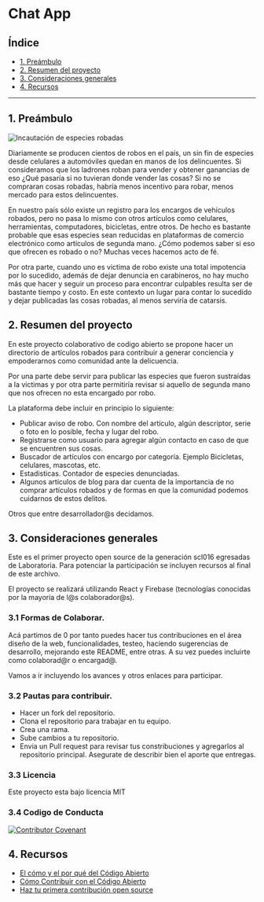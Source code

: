 # Chat App

## Índice

- [1. Preámbulo](#1-preámbulo)
- [2. Resumen del proyecto](#2-resumen-del-proyecto)
- [3. Consideraciones generales](#4-consideraciones-generales)
- [4. Recursos](#4-recursos)
---

## 1. Preámbulo

![Incautación de especies robadas](https://elmagallanico.com/wp-content/uploads/2018/03/2018-03-22-robo-herramientas-2.jpg)


Diariamente se producen cientos de robos en el país, un sin fin de especies desde celulares a automóviles quedan en manos de los delincuentes. Si consideramos que los ladrones roban para vender y obtener ganancias de eso ¿Qué pasaría si no tuvieran donde vender las cosas? Si no se compraran cosas robadas, habría menos incentivo para robar, menos mercado para estos delincuentes.

En nuestro país sólo existe un registro para los encargos de vehículos robados, pero no pasa lo mismo con otros artículos como celulares, herramientas, computadores, bicicletas, entre otros. De hecho es bastante probable que esas especies sean reducidas en plataformas de comercio electrónico como artículos de segunda mano. ¿Cómo podemos saber si eso que ofrecen es robado o no? Muchas veces hacemos acto de fé.

Por otra parte, cuando uno es victima de robo existe una total impotencia por lo sucedido, además de dejar denuncia en carabineros, no hay mucho más que hacer y seguir un proceso para encontrar culpables resulta ser de bastante tiempo y costo. En este contexto un lugar para contar lo sucedido y dejar publicadas las cosas robadas, al menos serviría de catarsis.



## 2. Resumen del proyecto

En este proyecto colaborativo de codigo abierto se propone hacer un directorio de artículos robados para contribuir a generar conciencia y empoderarnos como comunidad ante la delicuencia. 

Por una parte debe servir para publicar las especies que fueron sustraídas a la victimas y por otra parte permitiría revisar si aquello de segunda mano que nos ofrecen no esta encargado por robo.

La plataforma debe incluir en principio lo siguiente:

- Publicar aviso de robo. Con nombre del artículo, algún descriptor, serie o foto en lo posible, fecha y lugar del robo. 
- Registrarse como usuario para agregar algún contacto en caso de que se encuentren sus cosas.
- Buscador de artículos con encargo por categoría. Ejemplo Bicicletas, celulares, mascotas, etc.
- Estadisticas. Contador de especies denunciadas. 
- Algunos artículos de blog para dar cuenta de la importancia de no comprar artículos robados y de formas en que la comunidad podemos cuidarnos de estos delitos.

Otros que entre desarrollador@s decidamos.


## 3. Consideraciones generales

Este es el primer proyecto open source de la generación scl016 egresadas de Laboratoria. Para potenciar la participación se incluyen recursos al final de este archivo.

El proyecto se realizará utilizando React y Firebase (tecnologías conocidas por la mayoria de l@s colaborador@s).


### 3.1 Formas de Colaborar. 

Acá partimos de 0 por tanto puedes hacer tus contribuciones en el área diseño de la web, funcionalidades, testeo, haciendo sugerencias de desarrollo, mejorando este README, entre otras. A su vez puedes incluirte como colaborad@r o encargad@.

Vamos a ir incluyendo los avances y otros enlaces para participar.


### 3.2 Pautas para contribuir.

- Hacer un fork del repositorio.
- Clona el repositorio para trabajar en tu equipo.
- Crea una rama.
- Sube cambios a tu repositorio.
- Envia un Pull request para revisar tus constribuciones y agregarlos al repositorio principal. Asegurate de describir bien el aporte que entregas. 


### 3.3 Licencia

Este proyecto esta bajo licencia MIT

### 3.4 Codigo de Conducta

[![Contributor Covenant](https://img.shields.io/badge/Contributor%20Covenant-2.1-4baaaa.svg)](code_of_conduct.md)


## 4. Recursos

- [El cómo y el por qué del Código Abierto](https://opensource.guide/es/starting-a-project/#escribiendo-las-pautas-para-contribuir)
- [Cómo Contribuir con el Código Abierto](https://opensource.guide/es/how-to-contribute/)
- [Haz tu primera contribución open source](https://www.youtube.com/watch?v=KUVpaY-MYUc)
